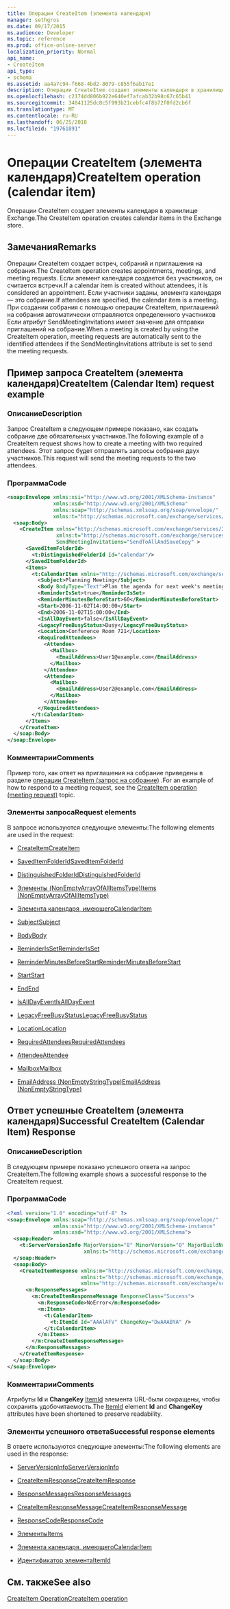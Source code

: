 ```yaml
---
title: Операции CreateItem (элемента календаря)
manager: sethgros
ms.date: 09/17/2015
ms.audience: Developer
ms.topic: reference
ms.prod: office-online-server
localization_priority: Normal
api_name:
- CreateItem
api_type:
- schema
ms.assetid: aa4a7c94-f668-4bd2-8079-c855f6ab17e1
description: Операции CreateItem создает элементы календаря в хранилище Exchange.
ms.openlocfilehash: c2174dd806b922e640ef7afcab32b98c67c65b41
ms.sourcegitcommit: 34041125dc8c5f993b21cebfc4f8b72f0fd2cb6f
ms.translationtype: MT
ms.contentlocale: ru-RU
ms.lasthandoff: 06/25/2018
ms.locfileid: "19761891"
---
```

# <a name="createitem-operation-calendar-item"></a><span data-ttu-id="d9cde-103">Операции CreateItem (элемента календаря)</span><span class="sxs-lookup"><span data-stu-id="d9cde-103">CreateItem operation (calendar item)</span></span>

<span data-ttu-id="d9cde-104">Операции CreateItem создает элементы календаря в хранилище Exchange.</span><span class="sxs-lookup"><span data-stu-id="d9cde-104">The CreateItem operation creates calendar items in the Exchange store.</span></span>
  
## <a name="remarks"></a><span data-ttu-id="d9cde-105">Замечания</span><span class="sxs-lookup"><span data-stu-id="d9cde-105">Remarks</span></span>

<span data-ttu-id="d9cde-106">Операции CreateItem создает встреч, собраний и приглашения на собрания.</span><span class="sxs-lookup"><span data-stu-id="d9cde-106">The CreateItem operation creates appointments, meetings, and meeting requests.</span></span> <span data-ttu-id="d9cde-107">Если элемент календаря создается без участников, он считается встречи.</span><span class="sxs-lookup"><span data-stu-id="d9cde-107">If a calendar item is created without attendees, it is considered an appointment.</span></span> <span data-ttu-id="d9cde-108">Если участники заданы, элемента календаря — это собрание.</span><span class="sxs-lookup"><span data-stu-id="d9cde-108">If attendees are specified, the calendar item is a meeting.</span></span> <span data-ttu-id="d9cde-109">При создании собрания с помощью операции CreateItem, приглашений на собрания автоматически отправляются определенного участников Если атрибут SendMeetingInvitations имеет значение для отправки приглашений на собрание.</span><span class="sxs-lookup"><span data-stu-id="d9cde-109">When a meeting is created by using the CreateItem operation, meeting requests are automatically sent to the identified attendees if the SendMeetingInvitations attribute is set to send the meeting requests.</span></span>
  
## <a name="createitem-calendar-item-request-example"></a><span data-ttu-id="d9cde-110">Пример запроса CreateItem (элемента календаря)</span><span class="sxs-lookup"><span data-stu-id="d9cde-110">CreateItem (Calendar Item) request example</span></span>

### <a name="description"></a><span data-ttu-id="d9cde-111">Описание</span><span class="sxs-lookup"><span data-stu-id="d9cde-111">Description</span></span>

<span data-ttu-id="d9cde-112">Запрос CreateItem в следующем примере показано, как создать собрание две обязательных участников.</span><span class="sxs-lookup"><span data-stu-id="d9cde-112">The following example of a CreateItem request shows how to create a meeting with two required attendees.</span></span> <span data-ttu-id="d9cde-113">Этот запрос будет отправлять запросы собрания двух участников.</span><span class="sxs-lookup"><span data-stu-id="d9cde-113">This request will send the meeting requests to the two attendees.</span></span>
  
### <a name="code"></a><span data-ttu-id="d9cde-114">Программа</span><span class="sxs-lookup"><span data-stu-id="d9cde-114">Code</span></span>

```XML
<soap:Envelope xmlns:xsi="http://www.w3.org/2001/XMLSchema-instance"
               xmlns:xsd="http://www.w3.org/2001/XMLSchema"
               xmlns:soap="http://schemas.xmlsoap.org/soap/envelope/"
               xmlns:t="http://schemas.microsoft.com/exchange/services/2006/types">
  <soap:Body>
    <CreateItem xmlns="http://schemas.microsoft.com/exchange/services/2006/messages"
                xmlns:t="http://schemas.microsoft.com/exchange/services/2006/types" 
                SendMeetingInvitations="SendToAllAndSaveCopy" >
      <SavedItemFolderId>
        <t:DistinguishedFolderId Id="calendar"/>
      </SavedItemFolderId>
      <Items>
        <t:CalendarItem xmlns="http://schemas.microsoft.com/exchange/services/2006/types">
          <Subject>Planning Meeting</Subject>
          <Body BodyType="Text">Plan the agenda for next week's meeting.</Body>
          <ReminderIsSet>true</ReminderIsSet>
          <ReminderMinutesBeforeStart>60</ReminderMinutesBeforeStart>
          <Start>2006-11-02T14:00:00</Start>
          <End>2006-11-02T15:00:00</End>
          <IsAllDayEvent>false</IsAllDayEvent>
          <LegacyFreeBusyStatus>Busy</LegacyFreeBusyStatus>
          <Location>Conference Room 721</Location>
          <RequiredAttendees>
            <Attendee>
              <Mailbox>
                <EmailAddress>User1@example.com</EmailAddress>
              </Mailbox>
            </Attendee>
            <Attendee>
              <Mailbox>
                <EmailAddress>User2@example.com</EmailAddress>
              </Mailbox>
            </Attendee>
          </RequiredAttendees>
        </t:CalendarItem>
      </Items>
    </CreateItem>
  </soap:Body>
</soap:Envelope>
```

### <a name="comments"></a><span data-ttu-id="d9cde-115">Комментарии</span><span class="sxs-lookup"><span data-stu-id="d9cde-115">Comments</span></span>

<span data-ttu-id="d9cde-116">Пример того, как ответ на приглашения на собрание приведены в разделе [операции CreateItem (запрос на собрание)](createitem-operation-meeting-request.md) .</span><span class="sxs-lookup"><span data-stu-id="d9cde-116">For an example of how to respond to a meeting request, see the [CreateItem operation (meeting request)](createitem-operation-meeting-request.md) topic.</span></span> 
  
### <a name="request-elements"></a><span data-ttu-id="d9cde-117">Элементы запроса</span><span class="sxs-lookup"><span data-stu-id="d9cde-117">Request elements</span></span>

<span data-ttu-id="d9cde-118">В запросе используются следующие элементы:</span><span class="sxs-lookup"><span data-stu-id="d9cde-118">The following elements are used in the request:</span></span>
  
- [<span data-ttu-id="d9cde-119">CreateItem</span><span class="sxs-lookup"><span data-stu-id="d9cde-119">CreateItem</span></span>](createitem.md)
    
- [<span data-ttu-id="d9cde-120">SavedItemFolderId</span><span class="sxs-lookup"><span data-stu-id="d9cde-120">SavedItemFolderId</span></span>](saveditemfolderid.md)
    
- [<span data-ttu-id="d9cde-121">DistinguishedFolderId</span><span class="sxs-lookup"><span data-stu-id="d9cde-121">DistinguishedFolderId</span></span>](distinguishedfolderid.md)
    
- [<span data-ttu-id="d9cde-122">Элементы (NonEmptyArrayOfAllItemsType)</span><span class="sxs-lookup"><span data-stu-id="d9cde-122">Items (NonEmptyArrayOfAllItemsType)</span></span>](items-nonemptyarrayofallitemstype.md)
    
- [<span data-ttu-id="d9cde-123">Элемента календаря, имеющего</span><span class="sxs-lookup"><span data-stu-id="d9cde-123">CalendarItem</span></span>](calendaritem.md)
    
- [<span data-ttu-id="d9cde-124">Subject</span><span class="sxs-lookup"><span data-stu-id="d9cde-124">Subject</span></span>](subject.md)
    
- [<span data-ttu-id="d9cde-125">Body</span><span class="sxs-lookup"><span data-stu-id="d9cde-125">Body</span></span>](body.md)
    
- [<span data-ttu-id="d9cde-126">ReminderIsSet</span><span class="sxs-lookup"><span data-stu-id="d9cde-126">ReminderIsSet</span></span>](reminderisset.md)
    
- [<span data-ttu-id="d9cde-127">ReminderMinutesBeforeStart</span><span class="sxs-lookup"><span data-stu-id="d9cde-127">ReminderMinutesBeforeStart</span></span>](reminderminutesbeforestart.md)
    
- [<span data-ttu-id="d9cde-128">Start</span><span class="sxs-lookup"><span data-stu-id="d9cde-128">Start</span></span>](start.md)
    
- [<span data-ttu-id="d9cde-129">End</span><span class="sxs-lookup"><span data-stu-id="d9cde-129">End </span></span>](end-ex15websvcsotherref.md)
    
- [<span data-ttu-id="d9cde-130">IsAllDayEvent</span><span class="sxs-lookup"><span data-stu-id="d9cde-130">IsAllDayEvent</span></span>](isalldayevent.md)
    
- [<span data-ttu-id="d9cde-131">LegacyFreeBusyStatus</span><span class="sxs-lookup"><span data-stu-id="d9cde-131">LegacyFreeBusyStatus</span></span>](legacyfreebusystatus.md)
    
- [<span data-ttu-id="d9cde-132">Location</span><span class="sxs-lookup"><span data-stu-id="d9cde-132">Location</span></span>](location.md)
    
- [<span data-ttu-id="d9cde-133">RequiredAttendees</span><span class="sxs-lookup"><span data-stu-id="d9cde-133">RequiredAttendees</span></span>](requiredattendees.md)
    
- [<span data-ttu-id="d9cde-134">Attendee</span><span class="sxs-lookup"><span data-stu-id="d9cde-134">Attendee</span></span>](attendee.md)
    
- [<span data-ttu-id="d9cde-135">Mailbox</span><span class="sxs-lookup"><span data-stu-id="d9cde-135">Mailbox</span></span>](mailbox.md)
    
- [<span data-ttu-id="d9cde-136">EmailAddress (NonEmptyStringType)</span><span class="sxs-lookup"><span data-stu-id="d9cde-136">EmailAddress (NonEmptyStringType)</span></span>](emailaddress-nonemptystringtype.md)
    
## <a name="successful-createitem-calendar-item-response"></a><span data-ttu-id="d9cde-137">Ответ успешные CreateItem (элемента календаря)</span><span class="sxs-lookup"><span data-stu-id="d9cde-137">Successful CreateItem (Calendar Item) Response</span></span>

### <a name="description"></a><span data-ttu-id="d9cde-138">Описание</span><span class="sxs-lookup"><span data-stu-id="d9cde-138">Description</span></span>

<span data-ttu-id="d9cde-139">В следующем примере показано успешного ответа на запрос CreateItem.</span><span class="sxs-lookup"><span data-stu-id="d9cde-139">The following example shows a successful response to the CreateItem request.</span></span>
  
### <a name="code"></a><span data-ttu-id="d9cde-140">Программа</span><span class="sxs-lookup"><span data-stu-id="d9cde-140">Code</span></span>

```XML
<?xml version="1.0" encoding="utf-8" ?>
<soap:Envelope xmlns:soap="http://schemas.xmlsoap.org/soap/envelope/" 
               xmlns:xsi="http://www.w3.org/2001/XMLSchema-instance" 
               xmlns:xsd="http://www.w3.org/2001/XMLSchema">
  <soap:Header>
    <t:ServerVersionInfo MajorVersion="8" MinorVersion="0" MajorBuildNumber="685" MinorBuildNumber="8" 
                         xmlns:t="http://schemas.microsoft.com/exchange/services/2006/types" />
  </soap:Header>
  <soap:Body>
    <CreateItemResponse xmlns:m="http://schemas.microsoft.com/exchange/services/2006/messages" 
                        xmlns:t="http://schemas.microsoft.com/exchange/services/2006/types" 
                        xmlns="http://schemas.microsoft.com/exchange/services/2006/messages">
      <m:ResponseMessages>
        <m:CreateItemResponseMessage ResponseClass="Success">
          <m:ResponseCode>NoError</m:ResponseCode>
          <m:Items>
            <t:CalendarItem>
              <t:ItemId Id="AAAlAFV" ChangeKey="DwAAABYA" />
            </t:CalendarItem>
          </m:Items>
        </m:CreateItemResponseMessage>
      </m:ResponseMessages>
    </CreateItemResponse>
  </soap:Body>
</soap:Envelope>
```

### <a name="comments"></a><span data-ttu-id="d9cde-141">Комментарии</span><span class="sxs-lookup"><span data-stu-id="d9cde-141">Comments</span></span>

<span data-ttu-id="d9cde-142">Атрибуты **Id** и **ChangeKey** [ItemId](itemid.md) элемента URL-были сокращены, чтобы сохранить удобочитаемость.</span><span class="sxs-lookup"><span data-stu-id="d9cde-142">The [ItemId](itemid.md) element **Id** and **ChangeKey** attributes have been shortened to preserve readability.</span></span> 
  
### <a name="successful-response-elements"></a><span data-ttu-id="d9cde-143">Элементы успешного ответа</span><span class="sxs-lookup"><span data-stu-id="d9cde-143">Successful response elements</span></span>

<span data-ttu-id="d9cde-144">В ответе используются следующие элементы:</span><span class="sxs-lookup"><span data-stu-id="d9cde-144">The following elements are used in the response:</span></span>
  
- [<span data-ttu-id="d9cde-145">ServerVersionInfo</span><span class="sxs-lookup"><span data-stu-id="d9cde-145">ServerVersionInfo</span></span>](serverversioninfo.md)
    
- [<span data-ttu-id="d9cde-146">CreateItemResponse</span><span class="sxs-lookup"><span data-stu-id="d9cde-146">CreateItemResponse</span></span>](createitemresponse.md)
    
- [<span data-ttu-id="d9cde-147">ResponseMessages</span><span class="sxs-lookup"><span data-stu-id="d9cde-147">ResponseMessages</span></span>](responsemessages.md)
    
- [<span data-ttu-id="d9cde-148">CreateItemResponseMessage</span><span class="sxs-lookup"><span data-stu-id="d9cde-148">CreateItemResponseMessage</span></span>](createitemresponsemessage.md)
    
- [<span data-ttu-id="d9cde-149">ResponseCode</span><span class="sxs-lookup"><span data-stu-id="d9cde-149">ResponseCode</span></span>](responsecode.md)
    
- [<span data-ttu-id="d9cde-150">Элементы</span><span class="sxs-lookup"><span data-stu-id="d9cde-150">Items</span></span>](items.md)
    
- [<span data-ttu-id="d9cde-151">Элемента календаря, имеющего</span><span class="sxs-lookup"><span data-stu-id="d9cde-151">CalendarItem</span></span>](calendaritem.md)
    
- [<span data-ttu-id="d9cde-152">Идентификатор элемента</span><span class="sxs-lookup"><span data-stu-id="d9cde-152">ItemId</span></span>](itemid.md)
    
## <a name="see-also"></a><span data-ttu-id="d9cde-153">См. также</span><span class="sxs-lookup"><span data-stu-id="d9cde-153">See also</span></span>



[<span data-ttu-id="d9cde-154">CreateItem Operation</span><span class="sxs-lookup"><span data-stu-id="d9cde-154">CreateItem operation</span></span>](createitem-operation.md)

